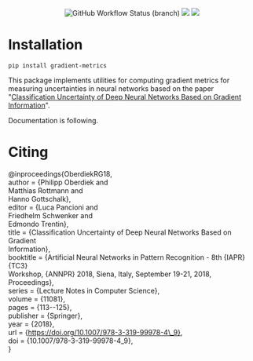 <div align="center">

![GitHub Workflow Status (branch)](https://img.shields.io/github/workflow/status/ronmckay/gradient_metrics/Publish%20to%20PyPI/main) ![](https://img.shields.io/badge/code%20style-black-black) ![](https://img.shields.io/badge/licence-MIT-blueviolet)

</div>

# Installation

```pip install gradient-metrics```

This package implements utilities for computing gradient metrics for measuring uncertainties in neural networks based on the paper "[Classification Uncertainty of Deep Neural Networks Based on Gradient Information](https://arxiv.org/abs/1805.08440)".

Documentation is following.

# Citing

@inproceedings{OberdiekRG18,  
  author    = {Philipp Oberdiek and  
               Matthias Rottmann and  
               Hanno Gottschalk},  
  editor    = {Luca Pancioni and  
               Friedhelm Schwenker and  
               Edmondo Trentin},  
  title     = {Classification Uncertainty of Deep Neural Networks Based on Gradient  
               Information},  
  booktitle = {Artificial Neural Networks in Pattern Recognition - 8th {IAPR} {TC3}  
               Workshop, {ANNPR} 2018, Siena, Italy, September 19-21, 2018, Proceedings},  
  series    = {Lecture Notes in Computer Science},  
  volume    = {11081},  
  pages     = {113--125},  
  publisher = {Springer},  
  year      = {2018},  
  url       = {https://doi.org/10.1007/978-3-319-99978-4\_9},  
  doi       = {10.1007/978-3-319-99978-4\_9},  
}